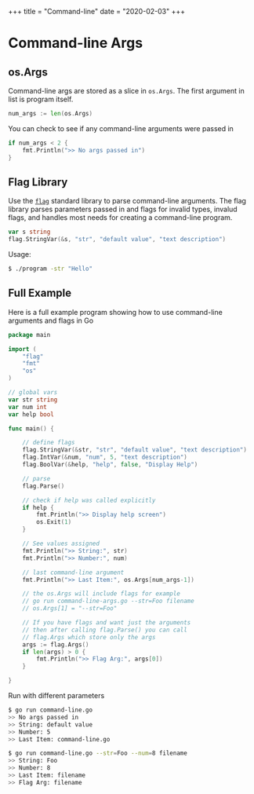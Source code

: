 +++
title = "Command-line"
date = "2020-02-03"
+++

# Command-line Args

## os.Args

Command-line args are stored as a slice in `os.Args`. The first argument in list is program itself.

```go
num_args := len(os.Args)
```

You can check to see if any command-line arguments were passed in

```go
if num_args < 2 {
    fmt.Println(">> No args passed in")
}
```

## Flag Library

Use the [`flag`](https://golang.org/pkg/flag/) standard library to parse command-line arguments. The flag library parses parameters passed in and flags for invalid types, invalud flags, and handles most needs for creating a command-line program.

```go
var s string
flag.StringVar(&s, "str", "default value", "text description")
```

Usage:

```bash
$ ./program -str "Hello"
```

## Full Example

Here is a full example program showing how to use command-line arguments and flags in Go

```go
package main

import (
    "flag"
    "fmt"
    "os"
)

// global vars
var str string
var num int
var help bool

func main() {

    // define flags
    flag.StringVar(&str, "str", "default value", "text description")
    flag.IntVar(&num, "num", 5, "text description")
    flag.BoolVar(&help, "help", false, "Display Help")

    // parse
    flag.Parse()

    // check if help was called explicitly
    if help {
        fmt.Println(">> Display help screen")
        os.Exit(1)
    }

    // See values assigned
    fmt.Println(">> String:", str)
    fmt.Println(">> Number:", num)

    // last command-line argument
    fmt.Println(">> Last Item:", os.Args[num_args-1])

    // the os.Args will include flags for example
    // go run command-line-args.go --str=Foo filename
    // os.Args[1] = "--str=Foo"

    // If you have flags and want just the arguments
    // then after calling flag.Parse() you can call
    // flag.Args which store only the args
    args := flag.Args()
    if len(args) > 0 {
        fmt.Println(">> Flag Arg:", args[0])
    }

}
```

Run with different parameters

```bash
$ go run command-line.go
>> No args passed in
>> String: default value
>> Number: 5
>> Last Item: command-line.go

$ go run command-line.go --str=Foo --num=8 filename
>> String: Foo
>> Number: 8
>> Last Item: filename
>> Flag Arg: filename
```
